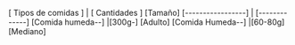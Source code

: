 
[ Tipos de comidas ] | [ Cantidades ] [Tamaño]
[-----------------] | [-------------]
[Comida humeda--] |[300g-] [Adulto]
[Comida Humeda--] |[60-80g] [Mediano]
